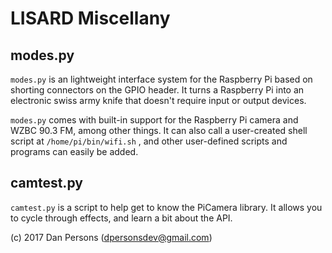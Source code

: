 # LISARD Miscellany
## modes.py
 `` modes.py `` is an lightweight interface system for the Raspberry Pi based on shorting connectors on the GPIO header. It turns a Raspberry Pi into an electronic swiss army knife that doesn't require input or output devices.

 `` modes.py `` comes with built-in support for the Raspberry Pi camera and WZBC 90.3 FM, among other things. It can also call a user-created shell script at `` /home/pi/bin/wifi.sh `` , and other user-defined scripts and programs can easily be added.

## camtest.py
 `` camtest.py `` is a script to help get to know the PiCamera library. It allows you to cycle through effects, and learn a bit about the API.

(c) 2017 Dan Persons ([dpersonsdev@gmail.com](mailto:dpersonsdev@gmail.com))
